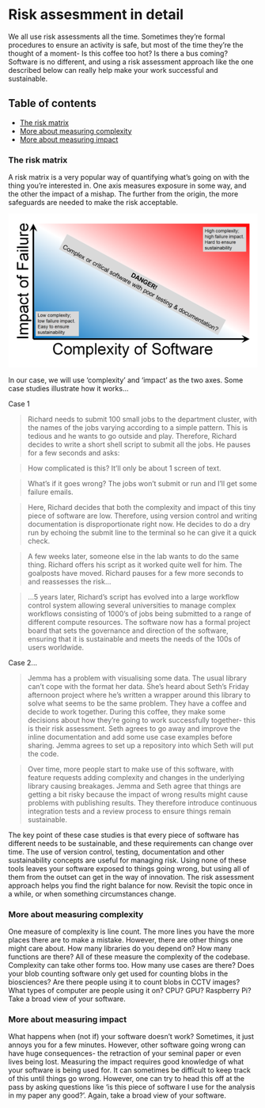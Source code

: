 # Risk assesmment in detail

We all use risk assessments all the time. Sometimes they’re formal procedures to ensure an activity is safe, but most of the time they’re the thought of a moment- Is this coffee too hot? Is there a bus coming? Software is no different, and using a risk assessment approach like the one described below can really help make your work successful and sustainable.

## Table of contents

- [The risk matrix](#The_risk_matrix)
- [More about measuring complexity](#More_about_measuring_complexity)
- [More about measuring impact](#More_about_measuring_impact)

<a name="The_risk_matrix"></a>
### The risk matrix
A risk matrix is a very popular way of quantifying what’s going on with the thing you’re interested in. One axis measures exposure in some way, and the other the impact of a mishap. The further from the origin, the more safeguards are needed to make the risk acceptable.

![Impact vs complexity risk matrix](../../figures/reproducibility/risk_matrix.png)

In our case, we will use ‘complexity’ and ‘impact’ as the two axes. Some case studies illustrate how it works…

Case 1

> Richard needs to submit 100 small jobs to the department cluster, with the names of the jobs varying according to a simple pattern. This is tedious and he wants to go outside and play. Therefore, Richard decides to write a short shell script to submit all the jobs. He pauses for a few seconds and asks:

> How complicated is this? It’ll only be about 1 screen of text.

> What’s if it goes wrong? The jobs won’t submit or run and I’ll get some failure emails.

> Here, Richard decides that both the complexity and impact of this tiny piece of software are low. Therefore, using version control and writing documentation is disproportionate right now. He decides to do a dry run by echoing the submit line to the terminal so he can give it a quick check.

>A few weeks later, someone else in the lab wants to do the same thing. Richard offers his script as it worked quite well for him. The goalposts have moved. Richard pauses for a few more seconds to and reassesses the risk…

>…5 years later, Richard’s script has evolved into a large workflow control system allowing several universities to manage complex workflows  consisting of 1000’s of jobs being submitted to a range of different compute resources. The software now has a formal project board that sets the governance and direction of the software, ensuring that it is sustainable and meets the needs of the 100s of users worldwide.

Case 2...

> Jemma has a problem with visualising some data. The usual library can’t cope with the format her data. She’s heard about Seth’s Friday afternoon project where he’s written a wrapper around this library to solve what seems to be the same problem. They have a coffee and decide to work together. During this coffee, they make some decisions about how they’re going to work successfully together- this is their risk assessment. Seth agrees to go away and improve the inline documentation and add some use case examples before sharing. Jemma agrees to set up a repository into which Seth will put the code.

> Over time, more people start to make use of this software, with feature requests adding complexity and changes in the underlying library causing breakages. Jemma and Seth agree that things are getting a bit risky because the impact of wrong results might cause problems with publishing results. They therefore introduce continuous integration tests and a review process to ensure things remain sustainable.

The key point of these case studies is that every piece of software has different needs to be sustainable, and these requirements can change over time. The use of version control, testing, documentation and other sustainability concepts are useful for managing risk. Using none of these tools leaves your software exposed to things going wrong, but using all of them from the outset can get in the way of innovation.
The risk assessment approach helps you find the right balance for now. Revisit the topic once in a while, or when something circumstances change.

<a name="More_about_measuring_complexity"></a>
### More about measuring complexity
One measure of complexity is line count. The more lines you have the more places there are to make a mistake. However, there are other things one might care about. How many libraries do you depend on? How many functions are there? All of these measure the complexity of the codebase.
Complexity can take other forms too. How many use cases are there? Does your blob counting software only get used for counting blobs in the biosciences? Are there people using it to count blobs in CCTV images? What types of computer are people using it on? CPU? GPU? Raspberry Pi?
Take a broad view of your software.

<a name="More_about_measuring_impact"></a>
### More about measuring impact
What happens when (not if) your software doesn’t work? Sometimes, it just annoys you for a few minutes. However, other software going wrong can have huge consequences- the retraction of your seminal paper or even lives being lost.
Measuring the impact requires good knowledge of what your software is being used for. It can sometimes be difficult to keep track of this until things go wrong. However, one can try to head this off at the pass by asking questions like ‘is this piece of software I use for the analysis in my paper any good?’.
Again, take a broad view of your software.
